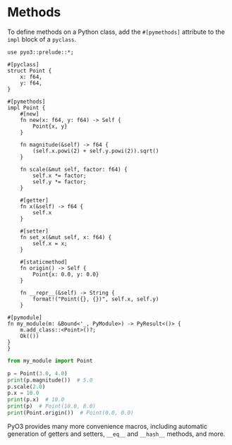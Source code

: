 # Methods
To define methods on a Python class, add the `#[pymethods]` attribute to the `impl` block of a `pyclass`.

```rust,ignore
use pyo3::prelude::*;

#[pyclass]
struct Point {
    x: f64,
    y: f64,
}

#[pymethods]
impl Point {
    #[new]
    fn new(x: f64, y: f64) -> Self {
        Point{x, y}
    }

    fn magnitude(&self) -> f64 {
        (self.x.powi(2) + self.y.powi(2)).sqrt()
    }

    fn scale(&mut self, factor: f64) {
        self.x *= factor;
        self.y *= factor;
    }

    #[getter]
    fn x(&self) -> f64 {
        self.x
    }

    #[setter]
    fn set_x(&mut self, x: f64) {
        self.x = x;
    }

    #[staticmethod]
    fn origin() -> Self {
        Point{x: 0.0, y: 0.0}
    }

    fn __repr__(&self) -> String {
        format!("Point({}, {})", self.x, self.y)
    }

#[pymodule]
fn my_module(m: &Bound<'_, PyModule>) -> PyResult<()> {
    m.add_class::<Point>()?;
    Ok(())
}
}
```

```python
from my_module import Point

p = Point(3.0, 4.0)
print(p.magnitude())  # 5.0
p.scale(2.0)
p.x = 10.0
print(p.x)  # 10.0
print(p)  # Point(10.0, 8.0)
print(Point.origin())  # Point(0.0, 0.0)
```
PyO3 provides many more convenience macros, including automatic generation of getters and setters, `__eq__` and `__hash__` methods, and more.
